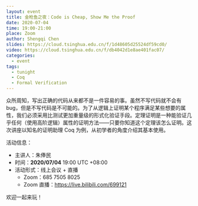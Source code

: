 ```yaml
---
layout: event
title: 金枪鱼之夜：Code is Cheap, Show Me the Proof
date: 2020-07-04
time: 19:00-21:00
place: Zoom
author: Shengqi Chen
slides: https://cloud.tsinghua.edu.cn/f/1d48605d25524df59cd0/
video: https://cloud.tsinghua.edu.cn/f/db4042d1e8ae401fac07/
categories:
  - event
tags:
  - tunight
  - Coq
  - Formal Verification
---
```


众所周知，写出正确的代码从来都不是一件容易的事。虽然不写代码就不会有bug，但是不写代码是不可能的。为了从逻辑上证明某个程序满足某些想要的属性，我们必须采用比测试更加重量级的形式化验证手段。定理证明是一种能验证几乎任何（使用高阶逻辑）属性的证明方法——只要你知道这个定理该怎么证明。这次讲座以知名的证明助理 Coq 为例，从初学者的角度介绍其基本使用。

<!--more-->

活动信息：

* 主讲人：朱俸民
* 时间：**2020/07/04** 19:00 UTC +08:00
* 活动形式：线上会议 + 直播
  * Zoom：685 7505 8025
  * Zoom 直播：https://live.bilibili.com/699121

欢迎一起来玩！
